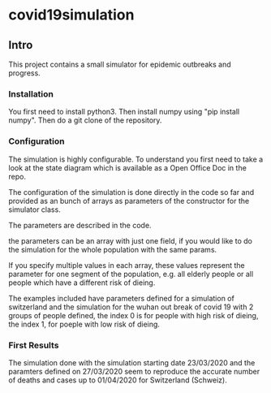 # covid19simulation

##  Intro

This project contains a small simulator for epidemic outbreaks and progress.

### Installation

You first need to install python3. Then install numpy using "pip install numpy". Then do a git clone of the repository.

### Configuration

The simulation is highly configurable. To understand you first need to take a look at the state diagram which is available as a Open Office Doc in the repo.

The configuration of the simulation is done directly in the code so far and provided as an bunch of arrays as parameters of the constructor for the simulator class. 

The parameters are described in the code. 

the parameters can be an array with just one field, if you would like to do the simulation for the whole population with the same params.

If you specify multiple values in each array, these values represent the parameter for one segment of the population, e.g. all elderly people or all people which have a different risk of dieing.

The examples included have parameters defined for a simulation of switzerland and the simulation for the wuhan out break of covid 19 with 2 groups of people defined, the index 0 is for people with high risk of dieing, the index 1, for poeple with low risk of dieing.

### First Results

The simulation done with the simulation starting date 23/03/2020 and the paramters defined on 27/03/2020 seem to reproduce the accurate number of deaths and cases up to 01/04/2020 for Switzerland (Schweiz).



